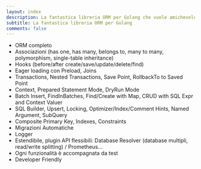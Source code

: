 ```yaml
---
layout: index
description: La fantastica libreria ORM per Golang che vuole amichevole per gli sviluppatori.
subtitle: La fantastica libreria ORM per Golang
comments: false
---
```


* <i class="fa fa-rocket" aria-hidden="true"></i> ORM completo
* <i class="fa fa-rocket" aria-hidden="true"></i> Associazioni (has one, has many, belongs to, many to many, polymorphism, single-table inheritance)
* <i class="fa fa-rocket" aria-hidden="true"></i> Hooks (before/after create/save/update/delete/find)
* <i class="fa fa-rocket" aria-hidden="true"></i> Eager loading con Preload, Joins
* <i class="fa fa-rocket" aria-hidden="true"></i> Transactions, Nested Transactions, Save Point, RollbackTo to Saved Point
* <i class="fa fa-rocket" aria-hidden="true"></i> Context, Prepared Statement Mode, DryRun Mode
* <i class="fa fa-rocket" aria-hidden="true"></i> Batch Insert, FindInBatches, Find/Create with Map, CRUD with SQL Expr and Context Valuer
* <i class="fa fa-rocket" aria-hidden="true"></i> SQL Builder, Upsert, Locking, Optimizer/Index/Comment Hints, Named Argument, SubQuery
* <i class="fa fa-rocket" aria-hidden="true"></i> Composite Primary Key, Indexes, Constraints
* <i class="fa fa-rocket" aria-hidden="true"></i> Migrazioni Automatiche
* <i class="fa fa-rocket" aria-hidden="true"></i> Logger
* <i class="fa fa-rocket" aria-hidden="true"></i> Estendibile, plugin API flessibili: Database Resolver (database multipli, read/write splitting) / Prometheus...
* <i class="fa fa-rocket" aria-hidden="true"></i> Ogni funzionalità è accompagnata da test
* <i class="fa fa-rocket" aria-hidden="true"></i> Developer Friendly
